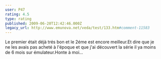 ```yaml
---
user: P47
rating: 4.5
type: rating
published: 2009-06-20T12:42:46.000Z
legacy_url: http://www.emunova.net/veda/test/133.htm#comment-11583
---
```

Le premier était déjà trés bon et le 2éme est encore meilleur.Et dire que je ne les avais pas acheté à l'époque et que j'ai découvert la série il ya moins de 6 mois sur émulateur.Honte à moi...